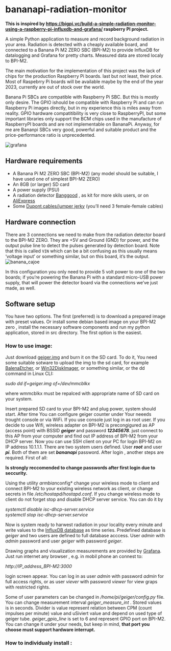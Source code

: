 # bananapi-radiation-monitor

**This is inspired by https://bigpi.vc/build-a-simple-radiation-monitor-using-a-raspberry-pi-influxdb-and-grafana/ raspberry PI project.**

A simple Python application to measure and record background radiation in your area. Radiation is detected with a cheaply available board, and connected to a Banana Pi M2 ZERO SBC (BPI-M2) to provide InfluxDB for datalogging and Grafana for pretty charts. Measured data are stored localy to BPI-M2.

The main motivation for the implementation of this project was the lack of chips for the production Raspberry Pi boards. last but not least, their price. Most of Raspebrry Pi boards will be available maybe by the end of the year 2023, currently are out of stock over the world. 

Banana Pi SBCs are compatible with Raspberry Pi SBC. But this is mostly only desire. The GPIO ishould be compatible with Raspberry Pi and can run Raspberry Pi images directly, but in my experience this is miles away from reality. GPIO hardware compatitibility is very close to RaspberryPI, but some important libraries only support the BCM chips used in the manufacture of RaspberryPI boards and are not implementable on BananaPi. Anyway, for me are Bananpi SBCs very good, powerful and suitable product and the price-performance ratio is unprecedented.

![grafana](https://user-images.githubusercontent.com/78679055/230712353-1ec9c31c-e732-4ce8-9bc1-b17426e671d7.jpg)


## Hardware requirements

* A Banana Pi M2 ZERO SBC (BPI-M2) (any model should be suitable, I have used one of simplest BPI-M2 ZERO)
* An 8GB (or larger) SD card 
* A power supply (PSU)
* A radiation detector [Banggood](https://www.banggood.com/sk/DIY-Geiger-Counter-Kit-Open-Source-Miller-Tube-GM-Tube-Module-Radiation-Parts-p-1937604.html?rmmds=myorder&cur_warehouse=CN) , as kit for more skils users, or on  [AliExpress](https://www.aliexpress.com/item/32884861168.html?spm=a2g0o.productlist.0.0.5faf6aa9OuQXsc)
* Some [Dupont cables/jumper jerky](https://shop.pimoroni.com/products/jumper-jerky?variant=348491271) (you’ll need 3 female-female cables)


## Hardware connection

There are 3 connections we need to make from the radiation detector board to the BPI-M2 ZERO. They are +5V and Ground (GND) for power, and the output pulse line to detect the pulses generated by detection board. Note that this is called `VIN` which can be a bit confusing as this usually means ‘voltage input’ or something similar, but on this board, it’s the output.
![banana_cajoe](https://user-images.githubusercontent.com/78679055/230715843-937c716c-79ae-47a9-ae07-21be27a67279.png)




In this configuration you only need to provide 5 volt power to one of the two boards; if you’re powering the Banana Pi with a standard micro-USB power supply, that will power the detector board via the connections we’ve just made, as well.

## Software setup

You have two options. The first (preferred) is to download a prepared image with preset values. Or install some debian based image on your BPI-M2 zero , install the necessary software components and run my python application, stored in src directory. The first option is the easiest.

### How to use image:

Just download [geiger.img](https://drive.google.com/file/d/1pP6zhLzigkKEu4Vl4GHI0awQZ6XYNu6-/view?usp=sharing) and burn it on the SD card. To do it, You need some suitable sotware to upload the img to the sd card, for example [BalenaEtcher](https://www.balena.io/etcher), or [Win32DiskImager](https://sourceforge.net/projects/win32diskimager/), or something similar, or the dd command in Linux CLI:

  *sudo dd if=geiger.img of=/dev/mmcblkx*             
  
  where wmmcblkx must be repalced with appropriate name of SD card on your system.

Insert prepared SD card to your BPI-M2 and plug power, system should start. After time You can configure geiger counter under Your neeeds trought console or via WiFi. If you use console just log in as root user. If you decide to use Wifi, wireless adapter on BPI-M2 is precongigured as AP (access point) with BSSID _**geiger**_ and password _**12345678**_. just connect to this AP from your computer  and find out IP address of BPI-M2 from your DHCP server. Now you can use SSH client on your PC for login BPI-M2 on IP address 10.1.1.1.
There are two system users defined. User _**root**_ and user _**pi**_. Both of them are set _**bananapi**_ password. After login , another steps are required. First of all:

**Is strongly reccomended to change passwords after first login due to seccurity.**  

Using the utility *armbian*config* change your wireless mode to client and connect BPI-M2 to your existing wireless network as client, or change secrets in file */etc/hostapd/hostapd.conf*. If you change wireless mode to client do not forget stop and disable DHCP server service. You can do it by

*systemctl disable isc-dhcp-server.service   
systemctl stop isc-dhcp-server.service*

Now is system ready to harwest radiation in your locality every minute and write values to the [InfluxDB database](https://docs.influxdata.com/influxdb/v1.8/) as time series. Predefined database is *geiger* and two users are defined to full database acccess. User *admin* with *admin* password and user *geiger* with password *geiger*.  

Drawing graphs and visualization measurements are provided by [Grafana](https://grafana.com/). Just run internet any browser , e.g. in mobil phone an connest to:   

*http://IP_address_BPI-M2:3000*    

login screen appear. You can log in as user *admin* with password *admin* for full access rights, or as user *viever* with password *viewer* for view graps with restricted rights. 

Some of user parameters can be changed in */home/pi/geiger/config.py* file. You can change measurement interval *geiger_measure_int* . Stored values is in seconds. Divider is value represent relation between CPM (count impulses per minute) value and uSiviert value and depend on used type of geiger tube. *geiger_gpio_line* is set to 6 and represent GPIO port on BPI-M2. You can change it under your needs, but keep in mind, **that port you choose must support hardware interrupt.**


### How to individualy install :
